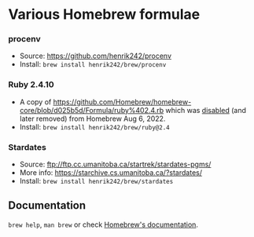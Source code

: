 # Various Homebrew formulae

### procenv

* Source: https://github.com/henrik242/procenv
* Install: `brew install henrik242/brew/procenv`

### Ruby 2.4.10

* A copy of https://github.com/Homebrew/homebrew-core/blob/d025b5d/Formula/ruby%402.4.rb which was
[disabled](https://github.com/Homebrew/homebrew-core/commit/a503fdcb7d7dafd0f41bf8d9f4f0302cacba22ba) (and
later removed) from Homebrew Aug 6, 2022.
* Install: `brew install henrik242/brew/ruby@2.4`

### Stardates

* Source: ftp://ftp.cc.umanitoba.ca/startrek/stardates-pgms/
* More info: https://starchive.cs.umanitoba.ca/?stardates/
* Install: `brew install henrik242/brew/stardates`

## Documentation

`brew help`, `man brew` or check [Homebrew's documentation](https://docs.brew.sh).
